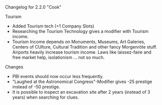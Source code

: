 Changelog for 2.2.0 "Cook"

Tourism
- Added Tourism tech (+1 Company Slots)
- Researching the Tourism Technology gives a modifier with Tourism income.
- Tourism Income depends on Monuments, Museums, Art Galeries, Centers of CUlture, Cultural Tradition and other fancy Morgenröte stuff. Airports heavily increase tourism income. Laws like laissez-faire and free market help, isolationism ... not so much.

Changes
- PBI events should now occur less frequently.
- "Laughed at the Astronomical Congress"-Modifier gives -25 prestige instead of -50 prestige.
- It is possible to inspect an excavation site after 2 years (instead of 3 years) when searching for clues.

